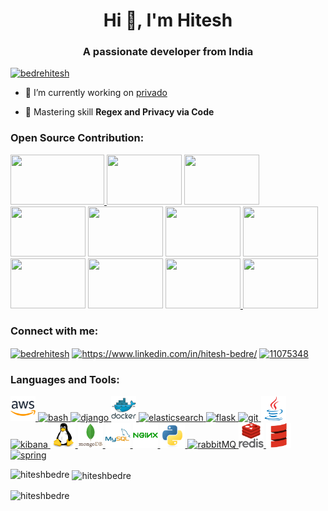 <h1 align="center">Hi 👋, I'm Hitesh</h1>
<h3 align="center">A passionate developer from India</h3>

<p align="left"> <a href="https://twitter.com/bedrehitesh" target="blank"><img src="https://img.shields.io/twitter/follow/bedrehitesh?logo=twitter&style=for-the-badge" alt="bedrehitesh" /></a> </p>

- 🔭 I’m currently working on [privado](https://github.com/Privado-Inc/privado)

- 💬 Mastering skill **Regex and Privacy via Code**


<h3 align="left">Open Source Contribution:</h3>
 
<p align="left">
<a href="https://github.com/Tencent/APIJSON/pull/543"><img src="https://upload.wikimedia.org/wikipedia/commons/2/22/Tencent_Logo.svg" style="width:150px;height:80px;"> </a> 
<a href="https://github.com/rustdesk/rustdesk/pull/4147"><img src="https://avatars.githubusercontent.com/u/71636191?v=4" style="width:120px;height:80px;"></a> </a> <a href="https://github.com/calcom/cal.com/pull/8612"><img src="https://avatars.githubusercontent.com/u/79145102?s=200&v=4" style="width:120px;height:80px;"> </a> <a href="https://github.com/HaveIBeenPwned/EmailAddressExtractor/pull/9"><img src="https://avatars.githubusercontent.com/u/78988770?s=200&v=4" style="width:120px;height:80px;"></a> <a href="https://github.com/apache/iceberg/pull/8491"><img src="https://www.apache.org/img/asf-estd-1999-logo.jpg" style="width:120px;height:80px;"></a> <a href="https://github.com/supabase/auth/pull/1723"><img src="https://avatars.githubusercontent.com/u/54469796?s=200&v=4" style="width:120px;height:80px;"></a> <a href="https://github.com/buildbot/buildbot/pull/7711"><img src="https://avatars.githubusercontent.com/u/324515?s=200&v=4" style="width:120px;height:80px;"></a> <a href="https://github.com/cloudflare/cloudflare-go/pull/1382"><img src="https://logos-world.net/wp-content/uploads/2022/04/Cloudflare-Logo.png" style="width:120px;height:80px;"></a> <a href="https://github.com/Dynatrace/OneAgent-SDK-for-Python/pull/27"><img src="https://avatars.githubusercontent.com/u/6412311?s=200&v=4" style="width:120px;height:80px;"></a> <a href="https://github.com/saltstack/salt/pull/64210"><img src="https://avatars.githubusercontent.com/u/1147473?s=200&v=4" style="width:120px;height:80px;"> </a> <a href="https://github.com/Animenosekai/translate/pull/83"><img src="https://www.lingualinx.com/hubfs/language%20translator%20job%20(1).jpg" style="width:120px;height:80px;"></a></p>

<h3 align="left">Connect with me:</h3>
<p align="left">
<a href="https://twitter.com/bedrehitesh" target="blank"><img align="center" src="https://raw.githubusercontent.com/rahuldkjain/github-profile-readme-generator/master/src/images/icons/Social/twitter.svg" alt="bedrehitesh" height="30" width="40" /></a>
<a href="https://linkedin.com/in/https://www.linkedin.com/in/hitesh-bedre/" target="blank"><img align="center" src="https://raw.githubusercontent.com/rahuldkjain/github-profile-readme-generator/master/src/images/icons/Social/linked-in-alt.svg" alt="https://www.linkedin.com/in/hitesh-bedre/" height="30" width="40" /></a>
<a href="https://stackoverflow.com/users/11075348" target="blank"><img align="center" src="https://raw.githubusercontent.com/rahuldkjain/github-profile-readme-generator/master/src/images/icons/Social/stack-overflow.svg" alt="11075348" height="30" width="40" /></a>
</p>

<h3 align="left">Languages and Tools:</h3>
<p align="left"> <a href="https://aws.amazon.com" target="_blank" rel="noreferrer"> <img src="https://raw.githubusercontent.com/devicons/devicon/master/icons/amazonwebservices/amazonwebservices-original-wordmark.svg" alt="aws" width="40" height="40"/> </a> <a href="https://www.gnu.org/software/bash/" target="_blank" rel="noreferrer"> <img src="https://www.vectorlogo.zone/logos/gnu_bash/gnu_bash-icon.svg" alt="bash" width="40" height="40"/> </a> <a href="https://www.djangoproject.com/" target="_blank" rel="noreferrer"> <img src="https://cdn.worldvectorlogo.com/logos/django.svg" alt="django" width="40" height="40"/> </a> <a href="https://www.docker.com/" target="_blank" rel="noreferrer"> <img src="https://raw.githubusercontent.com/devicons/devicon/master/icons/docker/docker-original-wordmark.svg" alt="docker" width="40" height="40"/> </a> <a href="https://www.elastic.co" target="_blank" rel="noreferrer"> <img src="https://www.vectorlogo.zone/logos/elastic/elastic-icon.svg" alt="elasticsearch" width="40" height="40"/> </a> <a href="https://flask.palletsprojects.com/" target="_blank" rel="noreferrer"> <img src="https://www.vectorlogo.zone/logos/pocoo_flask/pocoo_flask-icon.svg" alt="flask" width="40" height="40"/> </a> <a href="https://git-scm.com/" target="_blank" rel="noreferrer"> <img src="https://www.vectorlogo.zone/logos/git-scm/git-scm-icon.svg" alt="git" width="40" height="40"/> </a> <a href="https://www.java.com" target="_blank" rel="noreferrer"> <img src="https://raw.githubusercontent.com/devicons/devicon/master/icons/java/java-original.svg" alt="java" width="40" height="40"/> </a> <a href="https://www.elastic.co/kibana" target="_blank" rel="noreferrer"> <img src="https://www.vectorlogo.zone/logos/elasticco_kibana/elasticco_kibana-icon.svg" alt="kibana" width="40" height="40"/> </a> <a href="https://www.linux.org/" target="_blank" rel="noreferrer"> <img src="https://raw.githubusercontent.com/devicons/devicon/master/icons/linux/linux-original.svg" alt="linux" width="40" height="40"/> </a> <a href="https://www.mongodb.com/" target="_blank" rel="noreferrer"> <img src="https://raw.githubusercontent.com/devicons/devicon/master/icons/mongodb/mongodb-original-wordmark.svg" alt="mongodb" width="40" height="40"/> </a> <a href="https://www.mysql.com/" target="_blank" rel="noreferrer"> <img src="https://raw.githubusercontent.com/devicons/devicon/master/icons/mysql/mysql-original-wordmark.svg" alt="mysql" width="40" height="40"/> </a> <a href="https://www.nginx.com" target="_blank" rel="noreferrer"> <img src="https://raw.githubusercontent.com/devicons/devicon/master/icons/nginx/nginx-original.svg" alt="nginx" width="40" height="40"/> </a> <a href="https://www.python.org" target="_blank" rel="noreferrer"> <img src="https://raw.githubusercontent.com/devicons/devicon/master/icons/python/python-original.svg" alt="python" width="40" height="40"/> </a> <a href="https://www.rabbitmq.com" target="_blank" rel="noreferrer"> <img src="https://www.vectorlogo.zone/logos/rabbitmq/rabbitmq-icon.svg" alt="rabbitMQ" width="40" height="40"/> </a> <a href="https://redis.io" target="_blank" rel="noreferrer"> <img src="https://raw.githubusercontent.com/devicons/devicon/master/icons/redis/redis-original-wordmark.svg" alt="redis" width="40" height="40"/> </a> <a href="https://www.scala-lang.org" target="_blank" rel="noreferrer"> <img src="https://raw.githubusercontent.com/devicons/devicon/master/icons/scala/scala-original.svg" alt="scala" width="40" height="40"/> </a> <a href="https://spring.io/" target="_blank" rel="noreferrer"> <img src="https://www.vectorlogo.zone/logos/springio/springio-icon.svg" alt="spring" width="40" height="40"/> </a> </p>

<p><img align="left" src="https://github-readme-stats.vercel.app/api/top-langs?username=hiteshbedre&show_icons=true&locale=en&layout=compact" alt="hiteshbedre" /></p>
<p>&nbsp;<img align="center" src="https://github-readme-stats.vercel.app/api?username=hiteshbedre&show_icons=true&locale=en" alt="hiteshbedre" /></p>

<p><img align="center" src="https://github-readme-streak-stats.herokuapp.com/?user=hiteshbedre&" alt="hiteshbedre" /></p>

